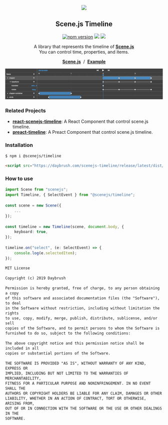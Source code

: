 
<p align="middle"><img src="https://daybrush.com/scenejs/images/clapperboard.png" width="250"/></p>
<h2 align="middle">Scene.js Timeline</h2>
<p align="middle"><a href="https://badge.fury.io/js/%40scenejs%2Ftimeline" target="_blank"><img src="https://badge.fury.io/js/%40scenejs%2Ftimeline.svg" alt="npm version" height="18"/></a> <img src="https://img.shields.io/badge/language-typescript-blue.svg"/> <a href="https://github.com/daybrush/scenejs-timeline/blob/master/LICENSE" target="_blank"><img src="https://img.shields.io/github/license/daybrush/scenejs-timeline.svg"/></a></p>


<p align="middle">A library that represents the timeline of <a href="https://github.com/daybrush/scenejs"><strong>Scene.js</strong></a><br/>You can control time, properties, and items.</p>

<p align="middle"><a href="https://github.com/daybrush/scenejs"><strong>Scene.js</strong></a> &nbsp;/&nbsp; <a href="https://daybrush.com/scenejs/features.html#timeline"><strong>Example</strong></a></p>


<p align="middle"><img src="https://raw.githubusercontent.com/daybrush/scenejs-timeline/master/demo/images/timeline.png"/></p>




### Related Projects
* [**react-scenejs-timeline**](https://github.com/daybrush/scenejs-timeline/tree/master/packages/react-scenejs-timeline): A React Component that control scene.js timeline.
* [**preact-timeline**](https://github.com/daybrush/scenejs-timeline/tree/master/packages/preact-timeline): A Preact Component that control scene.js timeline.

### Installation
```sh
$ npm i @scenejs/timeline
```

```html
<script src="https://daybrush.com/scenejs-timeline/release/latest/dist/timeline.pkgd.min.js"></script>
```


### How to use
```ts
import Scene from "scenejs";
import Timeline, { SelectEvent } from "@scenejs/timeline";

const scene = new Scene({
    ...
});

const timeline = new Timeline(scene, document.body, {
    keyboard: true,
});

timeline.on("select", (e: SelectEvent) => {
    console.log(e.selectedItem);
});
```





```
MIT License

Copyright (c) 2019 Daybrush

Permission is hereby granted, free of charge, to any person obtaining a copy
of this software and associated documentation files (the "Software"), to deal
in the Software without restriction, including without limitation the rights
to use, copy, modify, merge, publish, distribute, sublicense, and/or sell
copies of the Software, and to permit persons to whom the Software is
furnished to do so, subject to the following conditions:

The above copyright notice and this permission notice shall be included in all
copies or substantial portions of the Software.

THE SOFTWARE IS PROVIDED "AS IS", WITHOUT WARRANTY OF ANY KIND, EXPRESS OR
IMPLIED, INCLUDING BUT NOT LIMITED TO THE WARRANTIES OF MERCHANTABILITY,
FITNESS FOR A PARTICULAR PURPOSE AND NONINFRINGEMENT. IN NO EVENT SHALL THE
AUTHORS OR COPYRIGHT HOLDERS BE LIABLE FOR ANY CLAIM, DAMAGES OR OTHER
LIABILITY, WHETHER IN AN ACTION OF CONTRACT, TORT OR OTHERWISE, ARISING FROM,
OUT OF OR IN CONNECTION WITH THE SOFTWARE OR THE USE OR OTHER DEALINGS IN THE
SOFTWARE.
```

